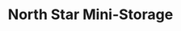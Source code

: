---
title: "North Star Mini-Storage"
url: /whitehorse/north-star-mini-storage-laberge-road-7/
shop: Mieten
---